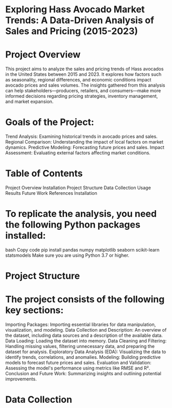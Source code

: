 
# Exploring Hass Avocado Market Trends: A Data-Driven Analysis of Sales and Pricing (2015-2023)

# Project Overview

This project aims to analyze the sales and pricing trends of Hass avocados in the United States between 2015 and 2023. It explores how factors such as seasonality, regional differences, and economic conditions impact avocado prices and sales volumes. The insights gathered from this analysis can help stakeholders—producers, retailers, and consumers—make more informed decisions regarding pricing strategies, inventory management, and market expansion.

# Goals of the Project:
Trend Analysis: Examining historical trends in avocado prices and sales.
Regional Comparison: Understanding the impact of local factors on market dynamics.
Predictive Modeling: Forecasting future prices and sales.
Impact Assessment: Evaluating external factors affecting market conditions.

# Table of Contents

Project Overview
Installation
Project Structure
Data Collection
Usage
Results
Future Work
References
Installation

# To replicate the analysis, you need the following Python packages installed:

bash
Copy code
pip install pandas numpy matplotlib seaborn scikit-learn statsmodels
Make sure you are using Python 3.7 or higher.

# Project Structure

# The project consists of the following key sections:

Importing Packages: Importing essential libraries for data manipulation, visualization, and modeling.
Data Collection and Description: An overview of the dataset, including data sources and a description of the available data.
Data Loading: Loading the dataset into memory.
Data Cleaning and Filtering: Handling missing values, filtering unnecessary data, and preparing the dataset for analysis.
Exploratory Data Analysis (EDA): Visualizing the data to identify trends, correlations, and anomalies.
Modeling: Building predictive models to forecast future prices and sales.
Evaluation and Validation: Assessing the model's performance using metrics like RMSE and R².
Conclusion and Future Work: Summarizing insights and outlining potential improvements.

# Data Collection


